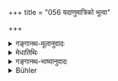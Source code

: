 +++
title = "056 यदाणुमात्रिको भूत्वा"

+++

<details><summary>गङ्गानथ-मूलानुवादः</summary>

When, invested with minute particles, the Individual enters the moveable or immoveable Seed;—then, becoming united with the aforesaid (Subtile body), it assumes the (new) body.—(56)
</details>

<details><summary>मेधातिथिः</summary>

अण्व्यः सूक्ष्मा मात्रा अवयवा यस्य सो **ऽणुमात्रिकः** । पुर्यष्टकम् अन्तराभवदेहो वा, स्वभावत एव वात्मानः सूक्ष्माः । यथोक्तम् । "स एष आत्मान्तर्हृदये ऽणीयान्" इत्यादि (छु ३.१४.३) । **बीजं** शरीरोत्पत्तिकारणम् । **स्थास्नु** वृक्षादिजन्महेतुभूतम् । **चरिष्णु** जगमम् । **समाविशत्य्** अधितिष्ठति प्रतिनिबध्यते । यदा तेन **संसृष्टः** प्राणादिभिस् तदा मूर्तिं **विमुञ्चत्य्** आबध्नाति शरीरं गृह्णातीत्य् अर्थः ॥ १.५६ ॥
</details>

<details><summary>गङ्गानथ-भाष्यानुवादः</summary>

‘*Invested with minute particles*’—that which is constituted by
*minute*, subtile, *particles*, parts. This may refer either to the
‘*Puryaṣṭaka*,’ or the ‘Intermediate Body’; or to the Soul itself;—all
Souls being by their very nature, *subtile*; as stated in such texts as
‘This Self within the heart, is extremely minute.’

‘*Seed*’—The source of the physical body;—‘*Immoveable*,’ that which is
the cause of the birth of trees, &c.;—‘*Moveable*,’ animate.—‘*Enters
into*,’ becomes enclosed in;—then ‘*united with the aforesaid*,’—*i.e*.,
with Prāṇa and other constituents of the subtile body)—then ‘*it
assumes*,’ attaches to itself, the body; *i.e*., takes up the new
corporeal frame.—(56)
</details>

<details><summary>Bühler</summary>

056	When, being clothed with minute particles (only), it enters into vegetable or animal seed, it then assumes, united (with the fine body), a (new) corporeal frame.
</details>
